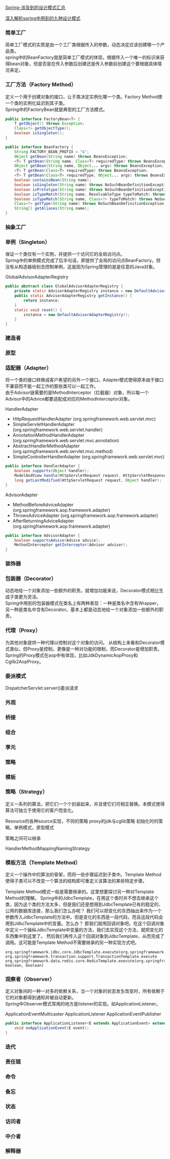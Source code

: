
[Spring-涉及到的设计模式汇总](https://www.cnblogs.com/hwaggLee/p/4510687.html)

[深入解析spring中用到的九种设计模式](https://www.cnblogs.com/yuefan/p/3763898.html)

### 简单工厂
简单工厂模式的实质是由一个工厂类根据传入的参数，动态决定应该创建哪一个产品类。  
spring中的BeanFactory就是简单工厂模式的体现，根据传入一个唯一的标识来获得bean对象，但是否是在传入参数后创建还是传入参数前创建这个要根据具体情况来定。


### 工厂方法（Factory Method）
定义一个用于创建对象的接口，让子类决定实例化哪一个类。Factory Method使一个类的实例化延迟到其子类。  
Spring中的FactoryBean就是典型的工厂方法模式。

```java
public interface FactoryBean<T> {
    T getObject() throws Exception;
    Class<?> getObjectType();
    boolean isSingleton();
}

public interface BeanFactory {
    String FACTORY_BEAN_PREFIX = "&";
    Object getBean(String name) throws BeansException;
    <T> T getBean(String name, Class<T> requiredType) throws BeansException;
    Object getBean(String name, Object... args) throws BeansException;
    <T> T getBean(Class<T> requiredType) throws BeansException;
    <T> T getBean(Class<T> requiredType, Object... args) throws BeansException;
    boolean containsBean(String name);
    boolean isSingleton(String name) throws NoSuchBeanDefinitionException;
    boolean isPrototype(String name) throws NoSuchBeanDefinitionException;
    boolean isTypeMatch(String name, ResolvableType typeToMatch) throws NoSuchBeanDefinitionException;
    boolean isTypeMatch(String name, Class<?> typeToMatch) throws NoSuchBeanDefinitionException;
    Class<?> getType(String name) throws NoSuchBeanDefinitionException;
    String[] getAliases(String name);
}
```

### 抽象工厂

### 单例（Singleton）
保证一个类仅有一个实例，并提供一个访问它的全局访问点。  
Spring中的单例模式完成了后半句话，即提供了全局的访问点BeanFactory。但没有从构造器级别去控制单例，这是因为Spring管理的是是任意的Java对象。

GlobalAdvisorAdapterRegistry
```java
public abstract class GlobalAdvisorAdapterRegistry {
	private static AdvisorAdapterRegistry instance = new DefaultAdvisorAdapterRegistry();
	public static AdvisorAdapterRegistry getInstance() {
		return instance;
	}
	static void reset() {
		instance = new DefaultAdvisorAdapterRegistry();
	}
}
```

### 建造者

### 原型

### 适配器（Adapter）
将一个类的接口转换成客户希望的另外一个接口。Adapter模式使得原本由于接口不兼容而不能一起工作的那些类可以一起工作。  
由于Advisor链需要的是MethodInterceptor（拦截器）对象，所以每一个Advisor中的Advice都要适配成对应的MethodInterceptor对象。

HandlerAdapter
  * HttpRequestHandlerAdapter (org.springframework.web.servlet.mvc)
  * SimpleServletHandlerAdapter (org.springframework.web.servlet.handler)
  * AnnotationMethodHandlerAdapter (org.springframework.web.servlet.mvc.annotation)
  * AbstractHandlerMethodAdapter (org.springframework.web.servlet.mvc.method)
  * SimpleControllerHandlerAdapter (org.springframework.web.servlet.mvc)
  
```java
public interface HandlerAdapter {
	boolean supports(Object handler);
	ModelAndView handle(HttpServletRequest request, HttpServletResponse response, Object handler) throws Exception;
	long getLastModified(HttpServletRequest request, Object handler);
}
```
AdvisorAdapter
  * MethodBeforeAdviceAdapter (org.springframework.aop.framework.adapter)
  * ThrowsAdviceAdapter (org.springframework.aop.framework.adapter)
  * AfterReturningAdviceAdapter (org.springframework.aop.framework.adapter)
  
```java
public interface AdvisorAdapter {
	boolean supportsAdvice(Advice advice);
	MethodInterceptor getInterceptor(Advisor advisor);
}
```

### 装饰器

### 包装器（Decorator）
动态地给一个对象添加一些额外的职责。就增加功能来说，Decorator模式相比生成子类更为灵活。  
Spring中用到的包装器模式在类名上有两种表现：一种是类名中含有Wrapper，另一种是类名中含有Decorator。基本上都是动态地给一个对象添加一些额外的职责。

### 代理（Proxy）
为其他对象提供一种代理以控制对这个对象的访问。
从结构上来看和Decorator模式类似，但Proxy是控制，更像是一种对功能的限制，而Decorator是增加职责。  
Spring的Proxy模式在aop中有体现，比如JdkDynamicAopProxy和Cglib2AopProxy。

### 委派模式
DispatcherServlet.server()委派请求

### 外观

### 桥接

### 组合

### 享元

### 策略

### 模板

### 策略（Strategy）
定义一系列的算法，把它们一个个封装起来，并且使它们可相互替换。本模式使得算法可独立于使用它的客户而变化。

Resource的各种source实现，不同的策略
proxy的jdk与cglib策略
初始化时的策略，单例模式，原型模式

策略之间可以继承

HandlerMethodMappingNamingStrategy

### 模板方法（Template Method）
定义一个操作中的算法的骨架，而将一些步骤延迟到子类中。Template Method使得子类可以不改变一个算法的结构即可重定义该算法的某些特定步骤。

Template Method模式一般是需要继承的。这里想要探讨另一种对Template Method的理解。
Spring中的JdbcTemplate，在用这个类时并不想去继承这个类，因为这个类的方法太多，但是我们还是想用到JdbcTemplate已有的稳定的、公用的数据库连接，那么我们怎么办呢？
我们可以把变化的东西抽出来作为一个参数传入JdbcTemplate的方法中。但是变化的东西是一段代码，而且这段代码会用到JdbcTemplate中的变量。怎么办？
那我们就用回调对象吧。在这个回调对象中定义一个操纵JdbcTemplate中变量的方法，我们去实现这个方法，就把变化的东西集中到这里了。
然后我们再传入这个回调对象到JdbcTemplate，从而完成了调用。这可能是Template Method不需要继承的另一种实现方式吧。

```
org.springframework.jdbc.core.JdbcTemplate.execute(org.springframework.jdbc.core.StatementCallback<T>)
org.springframework.transaction.support.TransactionTemplate.execute
org.springframework.data.redis.core.RedisTemplate.execute(org.springframework.data.redis.core.RedisCallback<T>, boolean, boolean)
```

### 观察者（Observer）
定义对象间的一种一对多的依赖关系，当一个对象的状态发生改变时，所有依赖于它的对象都得到通知并被自动更新。  
Spring中Observer模式常用的地方是listener的实现。如ApplicationListener。

ApplicationEventMulticaster
ApplicationListener
ApplicationEventPublisher
```java
public interface ApplicationListener<E extends ApplicationEvent> extends EventListener {
	void onApplicationEvent(E event);
}
```

### 迭代
### 责任链
### 命令
### 备忘
### 状态
### 访问者
### 中介者
### 解释器